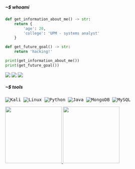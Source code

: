 ##### ~$ whoami





```python
def get_information_about_me() -> str:
    return {
        'age': 20,
        'college': 'UPM - systems analyst'
    }

def get_future_goal() -> str:
    return 'hacking!'

print(get_information_about_me())
print(get_future_goal())
```
<div >
  
  <a href="https://twitter.com/vinicinnhho" target="_blank"><img src ="https://img.shields.io/static/v1?message=Twitter&logo=twitter&label=&color=1DA1F2&logoColor=white&labelColor=&style=for-the-badge" target="_blank"></a>
  <a href="mailto:vinicius.arruda40@hotmail.com" target="_blank"><img src ="https://img.shields.io/badge/Microsoft_Outlook-0078D4?style=for-the-badge&logo=microsoft-outlook&logoColor=white)" target="_blank"></a>
  <a href="https://discordapp.com/users/vinicinn#5025" target="_blank"><img src ="https://img.shields.io/static/v1?message=Discord&logo=discord&label=&color=7289DA&logoColor=white&labelColor=&style=for-the-badge" target="_blank"></a>
  
  
</div>

<div style="display: inline_block">
  
  ##### ~$ tools
  <kbd> ![Kali](https://img.shields.io/badge/Kali-268BEE?style=for-the-badge&logo=kalilinux&logoColor=white) </kbd>
  <kbd> ![Linux](https://img.shields.io/badge/Linux-FCC624?style=for-the-badge&logo=linux&logoColor=black) </kbd>
  <kbd> ![Python](https://img.shields.io/badge/python-3670A0?style=for-the-badge&logo=python&logoColor=ffdd54) </kbd>
  <kbd> ![Java](https://img.shields.io/badge/java-%23ED8B00.svg?style=for-the-badge&logo=openjdk&logoColor=white) </kbd>
  <kbd> ![MongoDB](https://img.shields.io/badge/MongoDB-%234ea94b.svg?style=for-the-badge&logo=mongodb&logoColor=white) </kbd>
  <kbd> ![MySQL](https://img.shields.io/badge/mysql-%2300f.svg?style=for-the-badge&logo=mysql&logoColor=white) </kbd>


  <div>
    <a href="https://github.com/vinicinhus">
    <img height="180em" src="https://github-readme-stats.vercel.app/api?username=vinicinhus&theme=dark&show_icons=true"/>
    <img height="180em" src="https://github-readme-stats.vercel.app/api/top-langs/?username=vinicinhus&theme=dark"/>
  </div>
</div>
  
<br>
